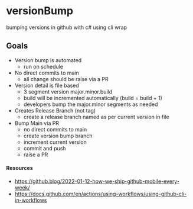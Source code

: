 # versionBump
bumping versions in github with c# using cli wrap

## Goals
- Version bump is automated
  - run on schedule
- No direct commits to main
  - all change should be raise via a PR
- Version detail is file based
  - 3 segment version major.minor.build
  - build will be incremented automatically (build = build + 1)
  - developers bump the major.minor segments as needed
- Creates Release Branch (not tag)
  - create a release branch named as per current version in file
- Bump Main via PR
  - no direct commits to main
  - create version bump branch
  - increment current version
  - commit and push
  - raise a PR



#### Resources
* https://github.blog/2022-01-12-how-we-ship-github-mobile-every-week/
* https://docs.github.com/en/actions/using-workflows/using-github-cli-in-workflows